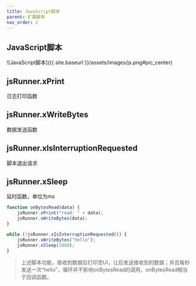 ```yaml
---
title: JavaScript脚本
parent: 扩展脚本
nav_order: 2
---
```


## JavaScript脚本

![JavaScript脚本]({{ site.baseurl }}/assets/images/js.png#pic_center)

## jsRunner.xPrint

日志打印函数

## jsRunner.xWriteBytes

数据发送函数

## jsRunner.xIsInterruptionRequested

脚本退出请求

## jsRunner.xSleep

延时函数，单位为ms

```js
function onBytesRead(data) {
    jsRunner.xPrint("read: " + data);
    jsRunner.xWriteBytes(data);
}

while (!jsRunner.xIsInterruptionRequested()) {
    jsRunner.xWriteBytes("hello");
    jsRunner.xSleep(1000);
}
```

> 上述脚本功能，接收到数据后打印至UI，让后发送接收到的数据；并且每秒发送一次“hello”，循环并不影响onBytesRead的调用，onBytesRead相当于回调函数。

